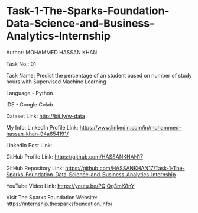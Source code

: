 # Task-1-The-Sparks-Foundation-Data-Science-and-Business-Analytics-Internship

Author: MOHAMMED HASSAN KHAN

Task No.: 01

Task Name: Predict the percentage of an student based on number of study hours with Supervised Machine Learning

Language - Python

IDE - Google Colab

Dataset Link: http://bit.ly/w-data

My Info:
LinkedIn Profile Link: https://www.linkedin.com/in/mohammed-hassan-khan-94a654191/

LinkedIn Post Link: 

GitHub Profile Link: https://github.com/HASSANKHAN17

GitHub Repository Link: https://github.com/HASSANKHAN17/Task-1-The-Sparks-Foundation-Data-Science-and-Business-Analytics-Internship

YouTube Video Link: https://youtu.be/PQjQg3mK8nY

Visit The Sparks Foundation Website: https://internship.thesparksfoundation.info/

